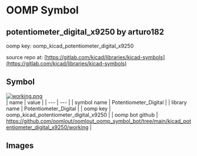 # OOMP Symbol  
## potentiometer_digital_x9250  by arturo182  
  
oomp key: oomp_kicad_potentiometer_digital_x9250  
  
source repo at: [https://gitlab.com/kicad/libraries/kicad-symbols](https://gitlab.com/kicad/libraries/kicad-symbols)  
## Symbol  
  
[![working.png](working_600.png)](working.png)  
| name | value | 
| --- | --- | 
| symbol name | Potentiometer_Digital | 
| library name | Potentiometer_Digital | 
| oomp key | oomp_kicad_potentiometer_digital_x9250 | 
| oomp bot github | https://github.com/oomlout/oomlout_oomp_symbol_bot/tree/main/kicad_potentiometer_digital_x9250/working | 
## Images  
